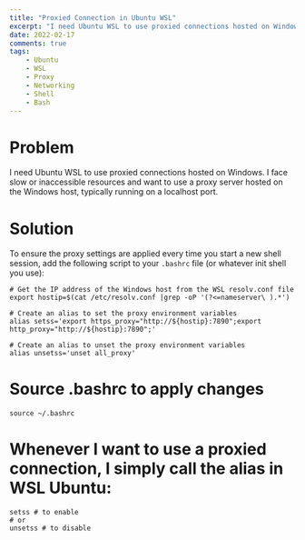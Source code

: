```yaml
---
title: "Proxied Connection in Ubuntu WSL"
excerpt: "I need Ubuntu WSL to use proxied connections hosted on Windows. I face slow or inaccessible resources and want to use a proxy server hosted on the Windows host, typically running on a localhost port."
date: 2022-02-17
comments: true
tags:
    - Ubuntu
    - WSL
    - Proxy
    - Networking
    - Shell
    - Bash
---
```


# Problem
I need Ubuntu WSL to use proxied connections hosted on Windows. I face slow or inaccessible resources and want to use a proxy server hosted on the Windows host, typically running on a localhost port.


# Solution
To ensure the proxy settings are applied every time you start a new shell session, add the following script to your `.bashrc` file (or whatever init shell you use):

```shell
# Get the IP address of the Windows host from the WSL resolv.conf file
export hostip=$(cat /etc/resolv.conf |grep -oP '(?<=nameserver\ ).*')

# Create an alias to set the proxy environment variables
alias setss='export https_proxy="http://${hostip}:7890";export http_proxy="http://${hostip}:7890";'

# Create an alias to unset the proxy environment variables
alias unsetss='unset all_proxy'
```

# Source .bashrc to apply changes
```shell
source ~/.bashrc
```

# Whenever I want to use a proxied connection, I simply call the alias in WSL Ubuntu:
```shell
setss # to enable
# or
unsetss # to disable
```